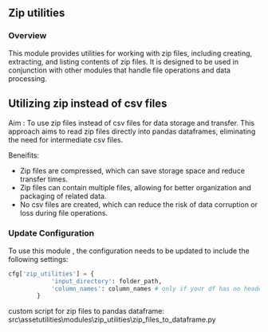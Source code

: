 ## Zip utilities

### Overview
This module provides utilities for working with zip files, including creating, extracting, and listing contents of zip files. It is designed to be used in conjunction with other modules that handle file operations and data processing.

## Utilizing zip instead of csv files 

Aim : To use zip files instead of csv files for data storage and transfer. This approach aims to read zip files directly into pandas dataframes, eliminating the need for intermediate csv files.

Beneifits: 
- Zip files are compressed, which can save storage space and reduce transfer times.
- Zip files can contain multiple files, allowing for better organization and packaging of related data.
- No csv files are created, which can reduce the risk of data corruption or loss during file operations.

### Update Configuration

To use this module , the configuration needs to be updated to include the following settings:

```python
cfg['zip_utilities'] = {
            'input_directory': folder_path,
            'column_names': column_names # only if your df has no header
        }
```

custom script for zip files to pandas dataframe:
src\assetutilities\modules\zip_utilities\zip_files_to_dataframe.py
